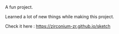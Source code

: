 A fun project. 

Learned a lot of new things while making this project.

Check it here : https://zirconium-zr.github.io/sketch